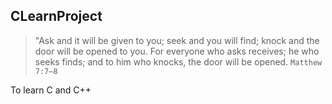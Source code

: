 ## CLearnProject
> "Ask and it will be given to you; seek and you will find; knock and the door will be opened to you.
For everyone who asks receives; he who seeks finds; and to him who knocks, the door will be opened. `Matthew 7:7–8`

To learn C and C++